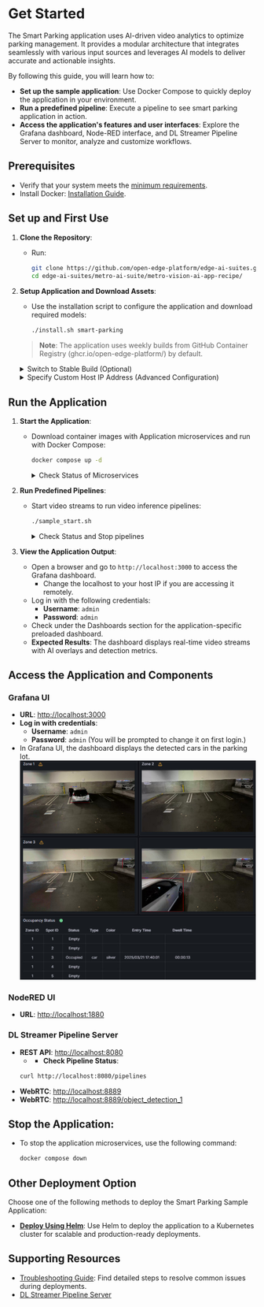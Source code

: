 
# Get Started

The Smart Parking application uses AI-driven video analytics to optimize parking management. It provides a modular architecture that integrates seamlessly with various input sources and leverages AI models to deliver accurate and actionable insights.

By following this guide, you will learn how to:
- **Set up the sample application**: Use Docker Compose to quickly deploy the application in your environment.
- **Run a predefined pipeline**: Execute a pipeline to see smart parking application in action.
- **Access the application's features and user interfaces**: Explore the Grafana dashboard, Node-RED interface, and DL Streamer Pipeline Server to monitor, analyze and customize workflows.

## Prerequisites
- Verify that your system meets the [minimum requirements](./system-requirements.md).
- Install Docker: [Installation Guide](https://docs.docker.com/get-docker/).

<!--
**Setup and First Use**: Include installation instructions, basic operation, and initial validation.
-->
## Set up and First Use

<!--
**User Story 1**: Setting Up the Application
- **As a developer**, I want to set up the application in my environment, so that I can start exploring its functionality.

**Acceptance Criteria**:
1. Step-by-step instructions for downloading and installing the application.
2. Verification steps to ensure successful setup.
3. Troubleshooting tips for common installation issues.
-->

1. **Clone the Repository**:
   - Run:
     ```bash
     git clone https://github.com/open-edge-platform/edge-ai-suites.git
     cd edge-ai-suites/metro-ai-suite/metro-vision-ai-app-recipe/
     ```

2. **Setup Application and Download Assets**:
   - Use the installation script to configure the application and download required models:
     ```bash
     ./install.sh smart-parking
     ```
    > **Note**: The application uses weekly builds from GitHub Container Registry (ghcr.io/open-edge-platform/) by default.

    <details>
    <summary>
    Switch to Stable Build (Optional)
    </summary>

    To use stable releases from Docker Hub instead of weekly builds, run the following commands:

    ```bash
    sed -i 's/^DOCKER_REGISTRY=.*/DOCKER_REGISTRY=/' .env
    sed -i 's/intel\/edge-ai-dlstreamer-pipeline-server:.*/intel\/dlstreamer-pipeline-server:3.0.0/' docker-compose.yml
    sed -i 's/intel\/scenescape-manager:.*/intel\/scenescape-manager:v1.3.0/' docker-compose.yml
    sed -i 's/intel\/scenescape-controller:.*/intel\/scenescape-controller:v1.3.0/' docker-compose.yml
    ```
    This updates the application to use stable images from [Docker Hub](https://hub.docker.com/u/intel/).

    </details>

    <details>
    <summary>
    Specify Custom Host IP Address (Advanced Configuration)
    </summary>

    For environments requiring a specific host IP address (such as when using Edge Manageability Toolkit or deploying across different network interfaces), you can explicitly specify the IP address:

    ```bash
    ./install.sh smart-parking <HOST_IP>
    ```
    Replace `<HOST_IP>` with your target IP address.

    </details>

## Run the Application

1. **Start the Application**:
   - Download container images with Application microservices and run with Docker Compose:
     ```bash
     docker compose up -d
     ```

     <details>
     <summary>
     Check Status of Microservices
     </summary>

     - The application starts the following microservices.
     - To check if all microservices are in Running state:
       ```bash
       docker ps
       ```

     **Expected Services:**
     - Grafana Dashboard
     - DL Streamer Pipeline Server
     - MQTT Broker
     - Node-RED (for applications without Scenescape)
     - Scenescape services (for Smart Intersection only)

     </details>

2. **Run Predefined Pipelines**:

   - Start video streams to run video inference pipelines:
     ```bash
     ./sample_start.sh
     ```

     <details>
     <summary>
     Check Status and Stop pipelines
     </summary>

     - To check the status:
       ```bash
       ./sample_status.sh
       ```

     - To stop the pipelines without waiting for video streams to finish replay:
       ```bash
       ./sample_stop.sh
       ```
     </details>

3. **View the Application Output**:
   - Open a browser and go to `http://localhost:3000` to access the Grafana dashboard.
     - Change the localhost to your host IP if you are accessing it remotely.
   - Log in with the following credentials:
     - **Username**: `admin`
     - **Password**: `admin`
   - Check under the Dashboards section for the application-specific preloaded dashboard.
   - **Expected Results**: The dashboard displays real-time video streams with AI overlays and detection metrics.

## **Access the Application and Components** ##

### **Grafana UI** ###

- **URL**: [http://localhost:3000](http://localhost:3000)
- **Log in with credentials**:
    - **Username**: `admin`
    - **Password**: `admin` (You will be prompted to change it on first login.)
- In Grafana UI, the dashboard displays the detected cars in the parking lot.
      ![Grafana Dashboard](_images/grafana-smart-parking.jpg)

### **NodeRED UI** ###
- **URL**: [http://localhost:1880](http://localhost:1880)

### **DL Streamer Pipeline Server** ###
- **REST API**: [http://localhost:8080](http://localhost:8080)
  -   - **Check Pipeline Status**:
    ```bash
    curl http://localhost:8080/pipelines
    ```
- **WebRTC**: [http://localhost:8889](http://localhost:8889)
- **WebRTC**: [http://localhost:8889/object_detection_1](http://localhost:8889/object_detection_1)


## **Stop the Application**:

- To stop the application microservices, use the following command:
  ```bash
  docker compose down
  ```

## Other Deployment Option

Choose one of the following methods to deploy the Smart Parking Sample Application:

- **[Deploy Using Helm](./how-to-deploy-with-helm.md)**: Use Helm to deploy the application to a Kubernetes cluster for scalable and production-ready deployments.

## Supporting Resources
- [Troubleshooting Guide](./support.md): Find detailed steps to resolve common issues during deployments.
- [DL Streamer Pipeline Server](https://docs.edgeplatform.intel.com/dlstreamer-pipeline-server/3.0.0/user-guide/Overview.html)